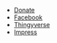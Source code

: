 * [Donate](https://www.paypal.com/cgi-bin/webscr?cmd=_s-xclick&hosted_button_id=KVCYQ87TFXU7W)
* [Facebook](https://www.facebook.com/groups/126493104851075/)
* [Thingyverse](https://www.thingiverse.com/thing:2791276)
* [Impress](impress)
